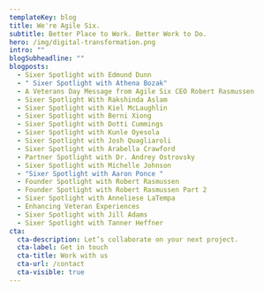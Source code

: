 ```yaml
---
templateKey: blog
title: We're Agile Six.
subtitle: Better Place to Work. Better Work to Do.
hero: /img/digital-transformation.png
intro: ""
blogSubheadline: ""
blogposts:
  - Sixer Spotlight with Edmund Dunn
  - " Sixer Spotlight with Athena Bozak"
  - A Veterans Day Message from Agile Six CEO Robert Rasmussen
  - Sixer Spotlight With Rakshinda Aslam
  - Sixer Spotlight with Kiel McLaughlin
  - Sixer Spotlight with Berni Xiong
  - Sixer Spotlight with Dotti Cummings
  - Sixer Spotlight with Kunle Oyesola
  - Sixer Spotlight with Josh Quagliaroli
  - Sixer Spotlight with Arabella Crawford
  - Partner Spotlight with Dr. Andrey Ostrovsky
  - Sixer Spotlight with Michelle Johnson
  - "Sixer Spotlight with Aaron Ponce "
  - Founder Spotlight with Robert Rasmussen
  - Founder Spotlight with Robert Rasmussen Part 2
  - Sixer Spotlight with Anneliese LaTempa
  - Enhancing Veteran Experiences
  - Sixer Spotlight with Jill Adams
  - Sixer Spotlight with Tanner Heffner
cta:
  cta-description: Let’s collaborate on your next project.
  cta-label: Get in touch
  cta-title: Work with us
  cta-url: /contact
  cta-visible: true
---
```


